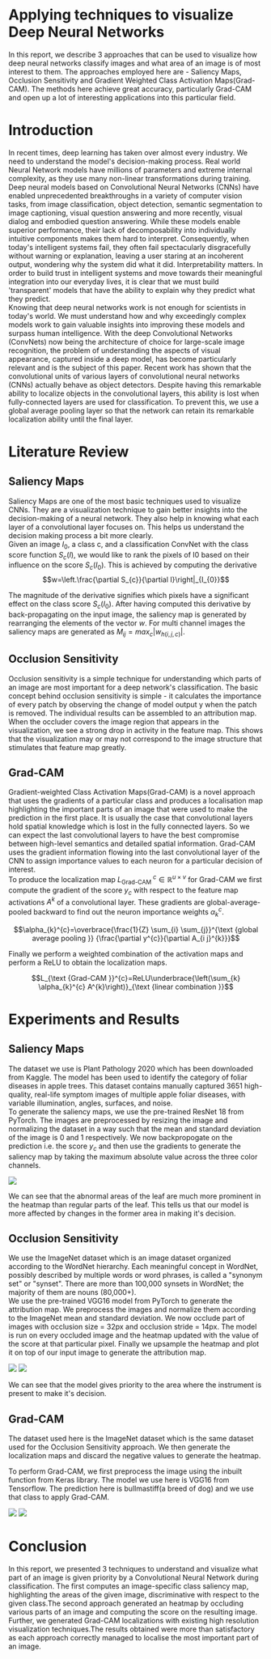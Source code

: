 <h1>Applying techniques to visualize Deep Neural Networks</h1>

In this report, we describe 3 approaches that can be used to visualize
  how deep neural networks classify images and what area of an image is
  of most interest to them. The approaches employed here are - Saliency
  Maps, Occlusion Sensitivity and Gradient Weighted Class Activation
  Maps(Grad-CAM). The methods here achieve great accuracy, particularly
  Grad-CAM and open up a lot of interesting applications into this
  particular field.

# Introduction

In recent times, deep learning has taken over almost every industry. We
need to understand the model's decision-making process. Real world
Neural Network models have millions of parameters and extreme internal
complexity, as they use many non-linear transformations during training.
Deep neural models based on Convolutional Neural Networks (CNNs) have
enabled unprecedented breakthroughs in a variety of computer vision
tasks, from image classification, object detection, semantic
segmentation to image captioning, visual question answering and more
recently, visual dialog and embodied question answering. While these
models enable superior performance, their lack of decomposability into
individually intuitive components makes them hard to interpret.
Consequently, when today's intelligent systems fail, they often fail
spectacularly disgracefully without warning or explanation, leaving a
user staring at an incoherent output, wondering why the system did what
it did. Interpretability matters. In order to build trust in intelligent
systems and move towards their meaningful integration into our everyday
lives, it is clear that we must build 'transparent' models that have the
ability to explain why they predict what they predict.\
Knowing that deep neural networks work is not enough for scientists in
today's world. We must understand how and why exceedingly complex models
work to gain valuable insights into improving these models and surpass
human intelligence. With the deep Convolutional Networks (ConvNets) now
being the architecture of choice for large-scale image recognition, the
problem of understanding the aspects of visual appearance, captured
inside a deep model, has become particularly relevant and is the subject
of this paper. Recent work has shown that the convolutional units of
various layers of convolutional neural networks (CNNs) actually behave
as object detectors. Despite having this remarkable ability to localize
objects in the convolutional layers, this ability is lost when
fully-connected layers are used for classification. To prevent this, we
use a global average pooling layer so that the network can retain its
remarkable localization ability until the final layer.

# Literature Review

## Saliency Maps

Saliency Maps are one of the most basic techniques used to visualize
CNNs. They are a visualization technique to gain better insights into
the decision-making of a neural network. They also help in knowing what
each layer of a convolutional layer focuses on. This helps us understand
the decision making process a bit more clearly.\
Given an image $I_{0}$, a class c, and a classification ConvNet with the
class score function $S_c(I)$, we would like to rank the pixels of I0
based on their influence on the score $S_c(I_0)$. This is achieved by
computing the derivative
$$w=\left.\frac{\partial S_{c}}{\partial I}\right|_{I_{0}}$$

The magnitude of the derivative signifies which pixels have a
significant effect on the class score $S_c(I_0)$. After having computed
this derivative by back-propagating on the input image, the saliency map
is generated by rearranging the elements of the vector $w$. For multi
channel images the saliency maps are generated as
$M_{ij} = max_c|w_{h(i,j,c)}|$.

## Occlusion Sensitivity

Occlusion sensitivity is a simple technique for understanding which
parts of an image are most important for a deep network's
classification. The basic concept behind occlusion sensitivity is
simple - it calculates the importance of every patch by observing the
change of model output y when the patch is removed. The individual
results can be assembled to an attribution map. When the occluder covers
the image region that appears in the visualization, we see a strong drop
in activity in the feature map. This shows that the visualization may or
may not correspond to the image structure that stimulates that feature
map greatly.

## Grad-CAM

Gradient-weighted Class Activation Maps(Grad-CAM) is a novel approach
that uses the gradients of a particular class and produces a
localisation map highlighting the important parts of an image that were
used to make the prediction in the first place. It is usually the case
that convolutional layers hold spatial knowledge which is lost in the
fully connected layers. So we can expect the last convolutional layers
to have the best compromise between high-level semantics and detailed
spatial information. Grad-CAM uses the gradient information flowing into
the last convolutional layer of the CNN to assign importance values to
each neuron for a particular decision of interest.\
To produce the localization map
$L_{\text {Grad-CAM }}^{c} \in \mathbb{R}^{u \times v}$ for Grad-CAM we
first compute the gradient of the score $y_c$ with respect to the
feature map activations $A^{k}$ of a convolutional layer. These
gradients are global-average-pooled backward to find out the neuron
importance weights $\alpha^{c}_k$.

$$\alpha_{k}^{c}=\overbrace{\frac{1}{Z} \sum_{i} \sum_{j}}^{\text {global average pooling }} {\frac{\partial y^{c}}{\partial A_{i j}^{k}}}$$

Finally we perform a weighted combination of the activation maps and
perform a ReLU to obtain the localization maps.

$$L_{\text {Grad-CAM }}^{c}=ReLU\underbrace{\left(\sum_{k} \alpha_{k}^{c} A^{k}\right)}_{\text {linear combination }}$$

# Experiments and Results

## Saliency Maps

The dataset we use is Plant Pathology 2020 which has been downloaded
from Kaggle. The model has been used to identify the category of foliar
diseases in apple trees. This dataset contains manually captured 3651
high-quality, real-life symptom images of multiple apple foliar
diseases, with variable illumination, angles, surfaces, and noise.\
To generate the saliency maps, we use the pre-trained ResNet 18 from
PyTorch. The images are preprocessed by resizing the image and
normalizing the dataset in a way such that the mean and standard
deviation of the image is 0 and 1 respectively. We now backpropogate on
the prediction i.e. the score $y_c$ and then use the gradients to
generate the saliency map by taking the maximum absolute value across
the three color channels.

<img src = "https://github.com/mdoshi2612/WiDS-Project/blob/main/Images/Saliency%20Map.png">

We can see that the abnormal areas of the leaf are much more prominent
in the heatmap than regular parts of the leaf. This tells us that our
model is more affected by changes in the former area in making it's
decision.

## Occlusion Sensitivity

We use the ImageNet dataset which is an image dataset organized
according to the WordNet hierarchy. Each meaningful concept in WordNet,
possibly described by multiple words or word phrases, is called a
\"synonym set\" or \"synset\". There are more than 100,000 synsets in
WordNet; the majority of them are nouns (80,000+).\
We use the pre-trained VGG16 model from PyTorch to generate the
attribution map. We preprocess the images and normalize them according
to the ImageNet mean and standard deviation. We now occlude part of
images with occlusion size = 32px and occlusion stride = 14px. The model
is run on every occluded image and the heatmap updated with the value of
the score at that particular pixel. Finally we upsample the heatmap and
plot it on top of our input image to generate the attribution map.

<img src = "https://github.com/mdoshi2612/WiDS-Project/blob/main/Images/occlusion_dataset.png">

<img src = "https://github.com/mdoshi2612/WiDS-Project/blob/main/Images/Occlusion%20map.png">

We can see that the model gives priority to the area where the
instrument is present to make it's decision.

## Grad-CAM

The dataset used here is the ImageNet dataset which is the same dataset
used for the Occlusion Sensitivity approach. We then generate the
localization maps and discard the negative values to generate the
heatmap.

To perform Grad-CAM, we first preprocess the image using the inbuilt
function from Keras library. The model we use here is VGG16 from
Tensorflow. The prediction here is bullmastiff(a breed of dog) and we
use that class to apply Grad-CAM.

<img src="https://github.com/mdoshi2612/WiDS-Project/blob/main/Images/original.png">


<img src="https://github.com/mdoshi2612/WiDS-Project/blob/main/Images/Grad-CAM.png">

# Conclusion

In this report, we presented 3 techniques to understand and visualize
what part of an image is given priority by a Convolutional Neural
Network during classification. The first computes an image-specific
class saliency map, highlighting the areas of the given image,
discriminative with respect to the given class.The second approach
generated an heatmap by occluding various parts of an image and
computing the score on the resulting image. Further, we generated
Grad-CAM localizations with existing high resolution visualization
techniques.The results obtained were more than satisfactory as each
approach correctly managed to localise the most important part of an
image.
